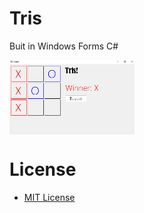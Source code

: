 # Tris

Buit in Windows Forms C#

<img align="center" src="images/screenshot.png" width="200">


# License
* [MIT License](LICENSE)
